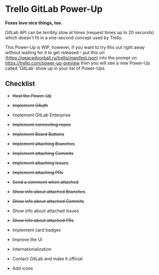 # Trello GitLab Power-Up

**Foxes love nice things, too.**

GitLab API can be terribly slow at times (request times up to 20 seconds) which doesn't fit in a one-second concept used by Trello.

This Power-Up is WIP, however, if you want to try this out right away without waiting for it to get released - put this url (https://peacedoorball.ru/trello/manifest.json) into the prompt on https://trello.com/power-up-preview then you will see a new Power-Up called 'GitLab' show up in your list of Power-Ups.

## Checklist

- ~~Host the Power-Up~~

- ~~Implement OAuth~~

- Implement GitLab Enterprise

- ~~Implement connecting repos~~

- ~~Implement Board Buttons~~

- ~~Implement attaching Branches~~

- ~~Implement attaching Commits~~

- ~~Implement attaching Issues~~

- ~~Implement attaching PRs~~

- ~~Send a comment when attached~~

- ~~Show info about attached Branches~~

- ~~Show info about attached Commits~~

- Show info about attached Issues

- ~~Show info about attached PRs~~

- Implement card badges

- Improve the UI

- Internationalization

- Contact GitLab and make it official

- Add icons